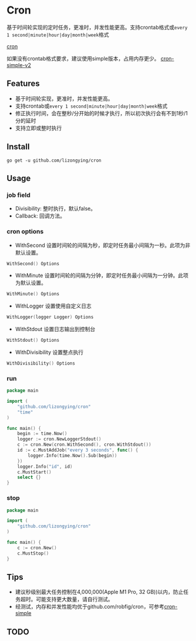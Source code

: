 # Cron

基于时间轮实现的定时任务，更准时，并发性能更高。支持crontab格式或`every 1 second|minute|hour|day|month|week`格式

[cron](https://github.com/lizongying/cron)

如果没有crontab格式要求，建议使用simple版本，占用内存更少。
[cron-simple-v2](https://github.com/lizongying/cron/tree/simple-v2)

## Features

* 基于时间轮实现，更准时，并发性能更高。
* 支持crontab或`every 1 second|minute|hour|day|month|week`格式
* 修正执行时间，会在整秒/分开始的时候才执行，所以初次执行会有不到1秒/1分的延时
* 支持立即或整时执行

## Install

```shell
go get -u github.com/lizongying/cron
```

## Usage

### job field

* Divisibility: 整时执行，默认false。
* Callback: 回调方法。

### cron options

* WithSecond 设置时间轮的间隔为秒，即定时任务最小间隔为一秒。此项为非默认设置。

```go
WithSecond() Options
```

* WithMinute 设置时间轮的间隔为分钟，即定时任务最小间隔为一分钟。此项为默认设置。

```go
WithMinute() Options
```

* WithLogger 设置使用自定义日志

```go
WithLogger(logger Logger) Options
```

* WithStdout 设置日志输出到控制台

```go
WithStdout() Options
```

* WithDivisibility 设置整点执行

```go
WithDivisibility() Options

```

### run

```go
package main

import (
	"github.com/lizongying/cron"
	"time"
)

func main() {
	begin := time.Now()
	logger := cron.NewLoggerStdout()
	c := cron.New(cron.WithSecond(), cron.WithStdout())
	id := c.MustAddJob("every 3 seconds", func() {
		logger.Info(time.Now().Sub(begin))
	})
	logger.Info("id", id)
	c.MustStart()
	select {}
}

```

### stop

```go
package main

import (
	"github.com/lizongying/cron"
)

func main() {
	c := cron.New()
	c.MustStop()
}

```

## Tips

* 建议秒级别最大任务控制在4,000,000(Apple M1 Pro, 32 GB))以内，防止任务超时。可能支持更大数量，请自行测试。
* 经测试，内存和并发性能均优于github.com/robfig/cron，可参考[cron-simple](https://github.com/lizongying/cron/tree/simple)

## TODO
